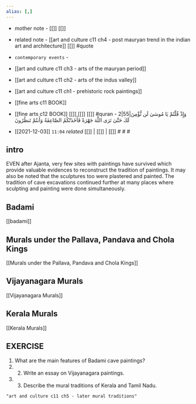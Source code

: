 ```yaml
---
alias: [,]
---
```

- mother note - [[]] [[]]
- related note - [[art and culture c11 ch4 - post mauryan trend in the indian art and architecture]] [[]] #quote 
- `contemporary events` -
- [[art and culture c11 ch3 - arts of the mauryan period]]
- [[art and culture c11 ch2 - arts of the indus valley]]
- [[art and culture c11 ch1 - prehistoric rock paintings]]
- [[fine arts c11 BOOK]]
- [[fine arts c12 BOOK]] [[]] [[]] [[]] #quran - 2|55|وَإِذْ قُلْتُمْ يَا مُوسَىٰ لَن نُّؤْمِنَ لَكَ حَتَّىٰ نَرَى اللَّهَ جَهْرَةً فَأَخَذَتْكُمُ الصَّاعِقَةُ وَأَنتُمْ تَنظُرُونَ

- [[2021-12-03]]  `11:04` _related_ [[]] | [[]] | [[]] # # #

## intro
EVEN after Ajanta, very few sites with paintings have survived which provide valuable evidences to reconstruct the tradition of paintings. It may also be noted that the sculptures too were plastered and painted. The tradition of cave excavations continued further at many places where sculpting and painting were done simultaneously.

## Badami
[[badami]]
## Murals under the Pallava, Pandava and Chola Kings
[[Murals under the Pallava, Pandava and Chola Kings]]
## Vijayanagara Murals
[[Vijayanagara Murals]]
## Kerala Murals
[[Kerala Murals]]
## EXERCISE
1. What are the main features of Badami cave paintings?
2. 2. Write an essay on Vijayanagara paintings.
3. 3. Describe the mural traditions of Kerala and Tamil Nadu.

```query 2021-12-03 11:04
"art and culture c11 ch5 - later mural traditions"
```